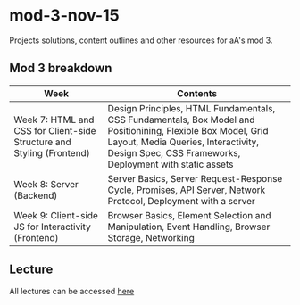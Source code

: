 # mod-3-nov-15
Projects solutions, content outlines and other resources for aA's mod 3.

## Mod 3 breakdown
| Week | Contents |
| ---- | -------- |
| Week 7: HTML and CSS for Client-side Structure and Styling (Frontend) | Design Principles, HTML Fundamentals, CSS Fundamentals, Box Model and Positionining, Flexible Box Model, Grid Layout, Media Queries, Interactivity, Design Spec, CSS Frameworks, Deployment with static assets |
| Week 8: Server (Backend) | Server Basics, Server Request-Response Cycle, Promises, API Server, Network Protocol, Deployment with a server |
| Week 9: Client-side JS for Interactivity (Frontend) | Browser Basics, Element Selection and Manipulation, Event Handling, Browser Storage, Networking |

## Lecture
All lectures can be accessed [here](https://drive.google.com/drive/folders/1cO6wRvZnU9WcGEIVzME-EwfGofuivHZT?usp=sharing)